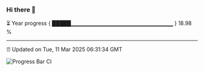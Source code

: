 ### Hi there 👋

⏳ Year progress { █████▁▁▁▁▁▁▁▁▁▁▁▁▁▁▁▁▁▁▁▁▁▁▁▁▁ } 18.98 %

---

⏰ Updated on Tue, 11 Mar 2025 06:31:34 GMT

![Progress Bar CI](https://github.com/ZhaoGui/ZhaoGui/workflows/Progress%20Bar%20CI/badge.svg)
